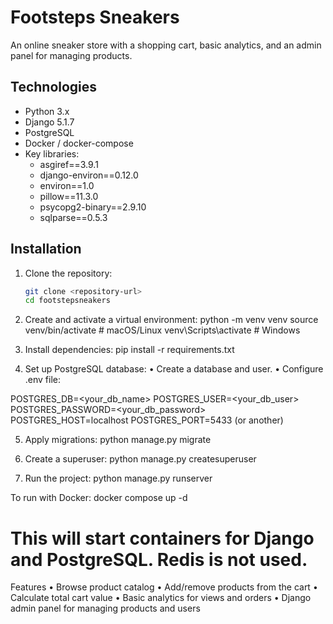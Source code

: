 # Footsteps Sneakers

An online sneaker store with a shopping cart, basic analytics, and an admin panel for managing products.

## Technologies

- Python 3.x
- Django 5.1.7
- PostgreSQL
- Docker / docker-compose
- Key libraries:
  - asgiref==3.9.1
  - django-environ==0.12.0
  - environ==1.0
  - pillow==11.3.0
  - psycopg2-binary==2.9.10
  - sqlparse==0.5.3

## Installation

1. Clone the repository:
   ```bash
   git clone <repository-url>
   cd footstepsneakers

2.	Create and activate a virtual environment:
python -m venv venv
source venv/bin/activate  # macOS/Linux
venv\Scripts\activate     # Windows

3.	Install dependencies:
pip install -r requirements.txt

4.	Set up PostgreSQL database:
	•	Create a database and user.
	•	Configure .env file:

POSTGRES_DB=<your_db_name>
POSTGRES_USER=<your_db_user>
POSTGRES_PASSWORD=<your_db_password>
POSTGRES_HOST=localhost
POSTGRES_PORT=5433 (or another)

5.	Apply migrations:
python manage.py migrate

6.	Create a superuser:
python manage.py createsuperuser

7.	Run the project:
python manage.py runserver

To run with Docker:
<directory> docker compose up -d
# This will start containers for Django and PostgreSQL. Redis is not used.

Features
	•	Browse product catalog
	•	Add/remove products from the cart
	•	Calculate total cart value
	•	Basic analytics for views and orders
	•	Django admin panel for managing products and users

